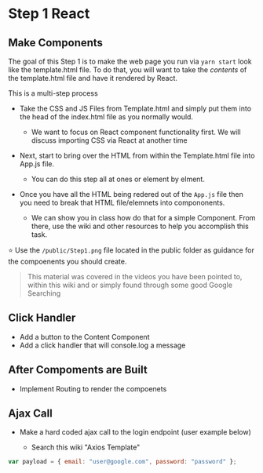 # Step 1 React

## Make Components

The goal of this Step 1 is to make the web page you run via `yarn start` look like the template.html file. 
To do that, you will want to take the *contents* of the template.html file and have it rendered by React. 

This is a multi-step process

- Take the CSS and JS Files from Template.html and simply put them into the head of the index.html file as you normally would.
  - We want to focus on React component functionality first. We will discuss importing CSS via React at another time

- Next, start to bring over the HTML from within the Template.html file into App.js file.

  - You can do this step all at ones or element by elment.
  
- Once you have all the HTML being redered out of the `App.js` file then you need to break that HTML file/elemnets into compononents.

  - We can show you in class how do that for a simple Component. From there, use the wiki and other resources to help you accomplish this task.

:star: Use the `/public/Step1.png` file located in the public folder as guidance for the compoenents you should create.
> This material was covered in the videos you have been pointed to, within this wiki and or simply found through some good Google Searching


## Click Handler

- Add a button to the Content Component
- Add a click handler that will console.log a message

## After Compoments are Built

- Implement Routing to render the compoenets

## Ajax Call

- Make a hard coded ajax call to the login endpoint (user example below)

  - Search this wiki "Axios Template"

```javascript
var payload = { email: "user@google.com", password: "password" };
```

